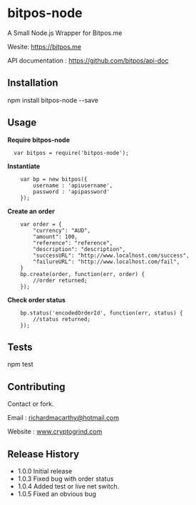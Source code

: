 
# bitpos-node

A Small Node.js Wrapper for Bitpos.me

Wesite: https://bitpos.me

API documentation : https://github.com/bitpos/api-doc

## Installation

  npm install bitpos-node --save

## Usage


**Require bitpos-node**

```
  var bitpos = require('bitpos-node');
```

**Instantiate**

```
	var bp = new bitpos({
		username : 'apiusername',
		password : 'apipassword'
	});
```

**Create an order**

```
	var order = {
        "currency": "AUD",
        "amount": 100,
        "reference": "reference",
        "description": "description",
        "successURL": "http://www.localhost.com/success",
        "failureURL": "http://www.localhost.com/fail",
    }
    bp.create(order, function(err, order) {
        //order returned;
    });
```

**Check order status**

```
	bp.status('encodedOrderId', function(err, status) {
		//status returned;
	});
```

## Tests

  npm test

## Contributing

Contact or fork.

Email : richardmacarthy@hotmail.com

Website : www.cryptogrind.com

## Release History

* 1.0.0 Initial release
* 1.0.3 Fixed bug with order status
* 1.0.4 Added test or live net switch.
* 1.0.5 Fixed an obvious bug